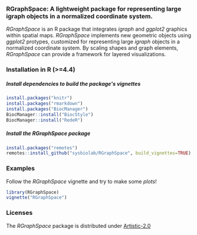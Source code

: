 ### RGraphSpace: A lightweight package for representing large igraph objects in a normalized coordinate system.

*RGraphSpace* is an R package that integrates *igraph* and *ggplot2* graphics within spatial maps. *RGraphSpace* implements new geometric objects using *ggplot2* protypes, customized for representing large *igraph* objects in a normalized coordinate system. By scaling shapes and graph elements, *RGraphSpace* can provide a framework for layered visualizations.

### Installation in R (>=4.4)

##### Install dependencies to build the package's vignettes

```r
install.packages("knitr")
install.packages("rmarkdown")
install.packages("BiocManager")
BiocManager::install("BiocStyle")
BiocManager::install("RedeR")
```

##### Install the RGraphSpace package

```r
install.packages("remotes")
remotes::install_github("sysbiolab/RGraphSpace", build_vignettes=TRUE)
```

### Examples

Follow the *RGraphSpace* vignette and try to make some *plots*!

```r
library(RGraphSpace)
vignette("RGraphSpace")
```

### Licenses

The *RGraphSpace* package is distributed under [Artistic-2.0](https://www.r-project.org/Licenses/Artistic-2.0)
